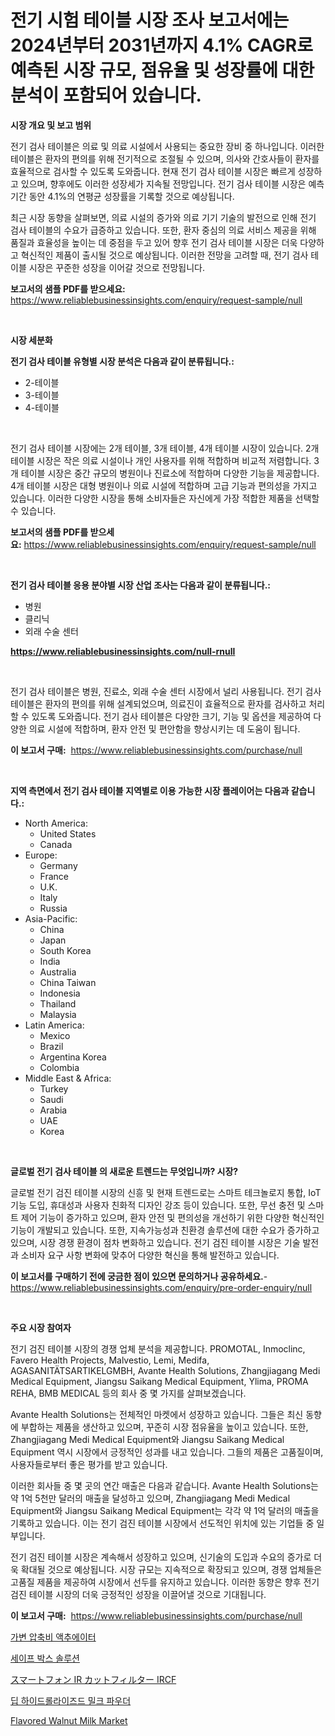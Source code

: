 <p><h1>전기 시험 테이블 시장 조사 보고서에는 2024년부터 2031년까지 4.1% CAGR로 예측된 시장 규모, 점유율 및 성장률에 대한 분석이 포함되어 있습니다.</h1></p><p><strong>시장 개요 및 보고 범위</strong></p>
<p><p>전기 검사 테이블은 의료 및 의료 시설에서 사용되는 중요한 장비 중 하나입니다. 이러한 테이블은 환자의 편의를 위해 전기적으로 조절될 수 있으며, 의사와 간호사들이 환자를 효율적으로 검사할 수 있도록 도와줍니다. 현재 전기 검사 테이블 시장은 빠르게 성장하고 있으며, 향후에도 이러한 성장세가 지속될 전망입니다. 전기 검사 테이블 시장은 예측 기간 동안 4.1%의 연평균 성장률을 기록할 것으로 예상됩니다.</p><p>최근 시장 동향을 살펴보면, 의료 시설의 증가와 의료 기기 기술의 발전으로 인해 전기 검사 테이블의 수요가 급증하고 있습니다. 또한, 환자 중심의 의료 서비스 제공을 위해 품질과 효율성을 높이는 데 중점을 두고 있어 향후 전기 검사 테이블 시장은 더욱 다양하고 혁신적인 제품이 출시될 것으로 예상됩니다. 이러한 전망을 고려할 때, 전기 검사 테이블 시장은 꾸준한 성장을 이어갈 것으로 전망됩니다.</p></p>
<p><strong>보고서의 샘플 PDF를 받으세요:</strong> <a href="https://www.reliablebusinessinsights.com/enquiry/request-sample/null">https://www.reliablebusinessinsights.com/enquiry/request-sample/null</a></p>
<p>&nbsp;</p>
<p><strong>시장 세분화</strong></p>
<p><strong>전기 검사 테이블 유형별 시장 분석은 다음과 같이 분류됩니다.:</strong></p>
<p><ul><li>2-테이블</li><li>3-테이블</li><li>4-테이블</li></ul></p>
<p>&nbsp;</p>
<p><p>전기 검사 테이블 시장에는 2개 테이블, 3개 테이블, 4개 테이블 시장이 있습니다. 2개 테이블 시장은 작은 의료 시설이나 개인 사용자를 위해 적합하며 비교적 저렴합니다. 3개 테이블 시장은 중간 규모의 병원이나 진료소에 적합하며 다양한 기능을 제공합니다. 4개 테이블 시장은 대형 병원이나 의료 시설에 적합하며 고급 기능과 편의성을 가지고 있습니다. 이러한 다양한 시장을 통해 소비자들은 자신에게 가장 적합한 제품을 선택할 수 있습니다.</p></p>
<p><strong>보고서의 샘플 PDF를 받으세요:</strong>&nbsp;<a href="https://www.reliablebusinessinsights.com/enquiry/request-sample/null">https://www.reliablebusinessinsights.com/enquiry/request-sample/null</a></p>
<p>&nbsp;</p>
<p><strong> 전기 검사 테이블 응용 분야별 시장 산업 조사는 다음과 같이 분류됩니다.:</strong></p>
<p><ul><li>병원</li><li>클리닉</li><li>외래 수술 센터</li></ul></p>
<p><strong><a href="https://www.reliablebusinessinsights.com/null-rnull">https://www.reliablebusinessinsights.com/null-rnull</a></strong></p>
<p>&nbsp;</p>
<p><p>전기 검사 테이블은 병원, 진료소, 외래 수술 센터 시장에서 널리 사용됩니다. 전기 검사 테이블은 환자의 편의를 위해 설계되었으며, 의료진이 효율적으로 환자를 검사하고 처리할 수 있도록 도와줍니다. 전기 검사 테이블은 다양한 크기, 기능 및 옵션을 제공하여 다양한 의료 시설에 적합하며, 환자 안전 및 편안함을 향상시키는 데 도움이 됩니다.</p></p>
<p><strong>이 보고서 구매:</strong>&nbsp; <a href="https://www.reliablebusinessinsights.com/purchase/null">https://www.reliablebusinessinsights.com/purchase/null</a></p>
<p>&nbsp;</p>
<p><strong>지역 측면에서 전기 검사 테이블 지역별로 이용 가능한 시장 플레이어는 다음과 같습니다.:</strong></p>
<p><ul>
    <li>
        North America:
        <ul>
            <li>United States</li>
            <li>Canada</li>
        </ul>
    </li>
    <li>
        Europe:
        <ul>
            <li>Germany</li>
            <li>France</li>
            <li>U.K.</li>
            <li>Italy</li>
            <li>Russia</li>
        </ul>
    </li>
    <li>
        Asia-Pacific:
        <ul>
            <li>China</li>
            <li>Japan</li>
            <li>South Korea</li>
            <li>India</li>
            <li>Australia</li>
            <li>China Taiwan</li>
            <li>Indonesia</li>
            <li>Thailand</li>
            <li>Malaysia</li>
        </ul>
    </li>
    <li>
        Latin America:
        <ul>
            <li>Mexico</li>
            <li>Brazil</li>
            <li>Argentina Korea</li>
            <li>Colombia</li>
        </ul>
    </li>
    <li>
        Middle East & Africa:
        <ul>
            <li>Turkey</li>
            <li>Saudi</li>
            <li>Arabia</li>
            <li>UAE</li>
            <li>Korea</li>
        </ul>
    </li>
    </ul></p>
<p>&nbsp;</p>
<p><strong>글로벌 전기 검사 테이블 의 새로운 트렌드는 무엇입니까? 시장?</strong></p>
<p><p>글로벌 전기 검진 테이블 시장의 신흥 및 현재 트렌드로는 스마트 테크놀로지 통합, IoT 기능 도입, 휴대성과 사용자 친화적 디자인 강조 등이 있습니다. 또한, 무선 충전 및 스마트 제어 기능이 증가하고 있으며, 환자 안전 및 편의성을 개선하기 위한 다양한 혁신적인 기능이 개발되고 있습니다. 또한, 지속가능성과 친환경 솔루션에 대한 수요가 증가하고 있으며, 시장 경쟁 환경이 점차 변화하고 있습니다. 전기 검진 테이블 시장은 기술 발전과 소비자 요구 사항 변화에 맞추어 다양한 혁신을 통해 발전하고 있습니다.</p></p>
<p><strong>이 보고서를 구매하기 전에 궁금한 점이 있으면 문의하거나 공유하세요.</strong>- <a href="https://www.reliablebusinessinsights.com/enquiry/pre-order-enquiry/null">https://www.reliablebusinessinsights.com/enquiry/pre-order-enquiry/null</a></p>
<p>&nbsp;</p>
<p><strong>주요 시장 참여자</strong></p>
<p><p>전기 검진 테이블 시장의 경쟁 업체 분석을 제공합니다. PROMOTAL, Inmoclinc, Favero Health Projects, Malvestio, Lemi, Medifa, AGASANITÄTSARTIKELGMBH, Avante Health Solutions, Zhangjiagang Medi Medical Equipment, Jiangsu Saikang Medical Equipment, Ylima, PROMA REHA, BMB MEDICAL 등의 회사 중 몇 가지를 살펴보겠습니다.</p><p>Avante Health Solutions는 전체적인 마켓에서 성장하고 있습니다. 그들은 최신 동향에 부합하는 제품을 생산하고 있으며, 꾸준히 시장 점유율을 높이고 있습니다. 또한, Zhangjiagang Medi Medical Equipment와 Jiangsu Saikang Medical Equipment 역시 시장에서 긍정적인 성과를 내고 있습니다. 그들의 제품은 고품질이며, 사용자들로부터 좋은 평가를 받고 있습니다.</p><p>이러한 회사들 중 몇 곳의 연간 매출은 다음과 같습니다. Avante Health Solutions는 약 1억 5천만 달러의 매출을 달성하고 있으며, Zhangjiagang Medi Medical Equipment와 Jiangsu Saikang Medical Equipment는 각각 약 1억 달러의 매출을 기록하고 있습니다. 이는 전기 검진 테이블 시장에서 선도적인 위치에 있는 기업들 중 일부입니다.</p><p>전기 검진 테이블 시장은 계속해서 성장하고 있으며, 신기술의 도입과 수요의 증가로 더욱 확대될 것으로 예상됩니다. 시장 규모는 지속적으로 확장되고 있으며, 경쟁 업체들은 고품질 제품을 제공하여 시장에서 선두를 유지하고 있습니다. 이러한 동향은 향후 전기 검진 테이블 시장의 더욱 긍정적인 성장을 이끌어낼 것으로 기대됩니다.</p></p>
<p><strong>이 보고서 구매:</strong>&nbsp;&nbsp;<a href="https://www.reliablebusinessinsights.com/purchase/null">https://www.reliablebusinessinsights.com/purchase/null</a></p>
<p><p><a href="https://github.com/tasfiyaj85/Market-Research-Report-List-1/blob/main/8166749108715.md">가변 압축비 액추에이터</a></p><p><a href="https://github.com/Wesleyeilly8796202/Market-Research-Report-List-1/blob/main/2512174111714.md">세이프 박스 솔루션</a></p><p><a href="https://github.com/jkjreqjscoxx7/Market-Research-Report-List-2/blob/main/4556349124337.md">スマートフォン IR カットフィルター IRCF</a></p><p><a href="https://medium.com/@cierrahayes645/%EC%8B%AC%EC%B8%B5-%EA%B0%80%EC%88%98%EB%B6%84%ED%95%B4-%EC%9A%B0%EC%9C%A0-%EB%B6%84%EB%A7%90-%EC%8B%9C%EC%9E%A5-%EC%8B%9C%EC%9E%A5-cagr-%EC%8B%9C%EC%9E%A5-%ED%8A%B8%EB%A0%8C%EB%93%9C-%EB%B0%8F-%EC%84%B1%EC%9E%A5-%EC%A0%84%EB%9E%B5%EC%97%90-%EB%8C%80%ED%95%9C-%ED%86%B5%EC%B0%B0%EB%A0%A5-6bc30c4a3bb8">딥 하이드롤라이즈드 밀크 파우더</a></p><p><a href="https://github.com/abdelrhmankishk22/Market-Research-Report-List-4/blob/main/flavored-walnut-milk-market.md">Flavored Walnut Milk Market</a></p></p>